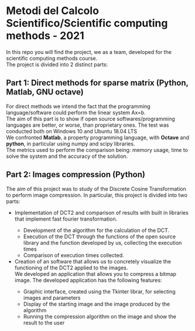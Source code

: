 # Metodi del Calcolo Scientifico/Scientific computing methods - 2021
In this repo you will find the project, we as a team, developed for the scientific computing methods course. </br>
The project is divided into 2 distinct parts:
## Part 1: Direct methods for sparse matrix (Python, Matlab, GNU octave)
For direct methods we intend the fact that the programming language/software could perform the linear system Ax=b. <br> 
The aim of this part is to show if open source softwares/programming languages are better, or worse, than proprietary ones. The test was conducted both on Windows 10 and Ubuntu 18.04 LTS </br>
We confronted <b>Matlab</b>, a property programming language, with <b>Octave</b> and <b>python</b>, in particular using numpy and scipy libraries. <br>
The metrics used to perform the comparison being: memory usage, time to solve the system and the accuracy of the solution.

## Part 2: Images compression (Python)
The aim of this project was to study of the Discrete Cosine Transformation to perform image compression. In particular, this project is divided into two parts:
<ul>
  <li> Implementation of DCT2 and comparison of results with built in libraries that implement fast fourier transformation. </li>
  <ul>
     <li> Development of the algorithm for the calculation of the DCT.
     <li> Execution of the DCT through the functions of the open source library and the function developed by us, collecting the execution times
     <li> Comparison of execution times collected.
  </ul>
  <li> Creation of an software that allows us to concretely visualize the functioning of the DCT2 applied to the images. </li>
     We developed an application that allows you to compress a bitmap image. The developed application has the following features:
    <ul>
      <li> Graphic interface, created using the Tkinter librar, for selecting images and parameters</li>
      <li> Display of the starting image and the image produced by the algorithm</li>
      <li> Running the compression algorithm on the image and show the result to the user</li>
    </ul>
</ul>
